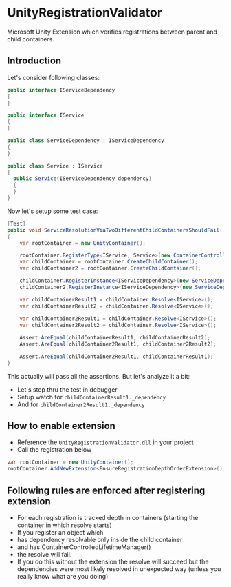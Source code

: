 # UnityRegistrationValidator

Microsoft Unity Extension which verifies registrations between parent and child containers.

## Introduction

Let's consider following classes:

```csharp
public interface IServiceDependency
{
}

public interface IService
{
}

public class ServiceDependency : IServiceDependency
{
}

public class Service : IService
{
  public Service(IServiceDependency dependency)
  {
  }
}
```

Now let's setup some test case:

```cs
[Test]
public void ServiceResolutionViaTwoDifferentChildContainersShouldFail()
{
    var rootContainer = new UnityContainer();

    rootContainer.RegisterType<IService, Service>(new ContainerControlledLifetimeManager());
    var childContainer = rootContainer.CreateChildContainer();
    var childContainer2 = rootContainer.CreateChildContainer();

    childContainer.RegisterInstance<IServiceDependency>(new ServiceDependency("Dep1"));
    childContainer2.RegisterInstance<IServiceDependency>(new ServiceDependency("Dep2"));

    var childContainerResult1 = childContainer.Resolve<IService>();
    var childContainerResult2 = childContainer.Resolve<IService>();
            
    var childContainer2Result1 = childContainer.Resolve<IService>();
    var childContainer2Result2 = childContainer.Resolve<IService>();

    Assert.AreEqual(childContainerResult1, childContainerResult2);
    Assert.AreEqual(childContainer2Result1, childContainer2Result2);

    Assert.AreEqual(childContainer2Result1, childContainerResult1);
}
```

This actually will pass all the assertions. But let's analyze it a bit:
* Let's step thru the test in debugger
* Setup watch for `childContainerResult1._dependency` 
* And for `childContainer2Result1._dependency`

## How to enable extension

* Reference the `UnityRegistrationValidator.dll` in your project
* Call the registration below

```cs
var rootContainer = new UnityContainer();
rootContainer.AddNewExtension<EnsureRegistrationDepthOrderExtension>();
```

## Following rules are enforced after registering extension

* For each registration is tracked depth in containers (starting the container in which resolve starts)
* If you register an object which
 * has dependency resolvable only inside the child container
 * and has ContainerControlledLifetimeManager()
* the resolve will fail.
* If you do this without the extension the resolve will succeed but the dependencies were most likely resolved in unexpected way (unless you really know what are you doing)
